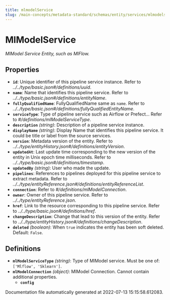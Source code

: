 ```yaml
---
title: mlmodelService
slug: /main-concepts/metadata-standard/schemas/entity/services/mlmodelservice
---
```


# MlModelService

*MlModel Service Entity, such as MlFlow.*

## Properties

- **`id`**: Unique identifier of this pipeline service instance. Refer to *../../type/basic.json#/definitions/uuid*.
- **`name`**: Name that identifies this pipeline service. Refer to *../../type/basic.json#/definitions/entityName*.
- **`fullyQualifiedName`**: FullyQualifiedName same as `name`. Refer to *../../type/basic.json#/definitions/fullyQualifiedEntityName*.
- **`serviceType`**: Type of pipeline service such as Airflow or Prefect... Refer to *#/definitions/mlModelServiceType*.
- **`description`** *(string)*: Description of a pipeline service instance.
- **`displayName`** *(string)*: Display Name that identifies this pipeline service. It could be title or label from the source services.
- **`version`**: Metadata version of the entity. Refer to *../../type/entityHistory.json#/definitions/entityVersion*.
- **`updatedAt`**: Last update time corresponding to the new version of the entity in Unix epoch time milliseconds. Refer to *../../type/basic.json#/definitions/timestamp*.
- **`updatedBy`** *(string)*: User who made the update.
- **`pipelines`**: References to pipelines deployed for this pipeline service to extract metadata. Refer to *../../type/entityReference.json#/definitions/entityReferenceList*.
- **`connection`**: Refer to *#/definitions/mlModelConnection*.
- **`owner`**: Owner of this pipeline service. Refer to *../../type/entityReference.json*.
- **`href`**: Link to the resource corresponding to this pipeline service. Refer to *../../type/basic.json#/definitions/href*.
- **`changeDescription`**: Change that lead to this version of the entity. Refer to *../../type/entityHistory.json#/definitions/changeDescription*.
- **`deleted`** *(boolean)*: When `true` indicates the entity has been soft deleted. Default: `False`.
## Definitions

- **`mlModelServiceType`** *(string)*: Type of MlModel service. Must be one of: `['Mlflow', 'Sklearn']`.
- **`mlModelConnection`** *(object)*: MlModel Connection. Cannot contain additional properties.
  - **`config`**


Documentation file automatically generated at 2022-07-13 15:15:58.612083.
